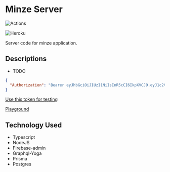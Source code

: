 # Minze Server

![Actions](https://github.com/shubhamxy/minze-server/workflows/MainCI/badge.svg)

![Heroku](https://heroku-badge.herokuapp.com/?app=minze-server)

Server code for minze application.

## **Descriptions**

- TODO

```json
{
  "Authorization": "Bearer eyJhbGciOiJIUzI1NiIsInR5cCI6IkpXVCJ9.eyJ1c2VySWQiOiJjazBzYWdmd2swMDV6MDc4MTAyMDl2Y2IwIiwiaWF0IjoxNTY4OTkzODk4fQ.YNJEAhWgX-pyjHATVrv6xYMOEDQUK5xK2jYvfIKKSWk"
}
```

[Use this token for testing](https://minze-server.herokuapp.com/testing)

[Playground](https://minze-server.herokuapp.com/playground)

## **Technology Used**

- Typescript
- NodeJS
- Firebase-admin
- Graphql-Yoga
- Prisma
- Postgres
